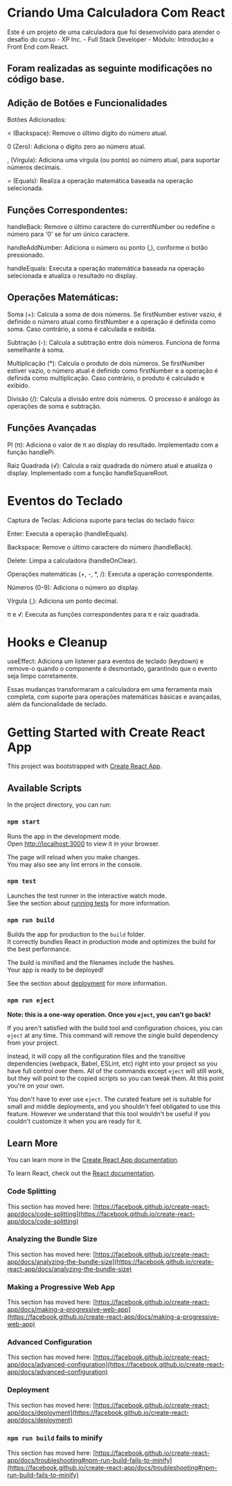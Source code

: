 
# Criando Uma Calculadora Com React

Este é um projeto de uma calculadora que foi desenvolvido para atender o desafio do curso - XP Inc. - Full Stack Developer - Módulo: Introdução a Front End com React.


## Foram realizadas as seguinte modificações no código base.


## Adição de Botões e Funcionalidades

Botões Adicionados:

< (Backspace): Remove o último dígito do número atual.

0 (Zero): Adiciona o dígito zero ao número atual.

, (Vírgula): Adiciona uma vírgula (ou ponto) ao número atual, para suportar números decimais.

= (Equals): Realiza a operação matemática baseada na operação selecionada.


## Funções Correspondentes:

handleBack: Remove o último caractere do currentNumber ou redefine o número para '0' se for um único caractere.

handleAddNumber: Adiciona o número ou ponto (,), conforme o botão pressionado.

handleEquals: Executa a operação matemática baseada na operação selecionada e atualiza o resultado no display.


## Operações Matemáticas:

Soma (+): Calcula a soma de dois números. Se firstNumber estiver vazio, é definido o número atual como firstNumber e a operação é definida como soma. Caso contrário, a soma é calculada e exibida.

Subtração (-): Calcula a subtração entre dois números. Funciona de forma semelhante à soma.

Multiplicação (*): Calcula o produto de dois números. Se firstNumber estiver vazio, o número atual é definido como firstNumber e a operação é definida como multiplicação. Caso contrário, o produto é calculado e exibido.

Divisão (/): Calcula a divisão entre dois números. O processo é análogo às operações de soma e subtração.


## Funções Avançadas

PI (π): Adiciona o valor de π ao display do resultado. Implementado com a função handlePi.

Raiz Quadrada (√): Calcula a raiz quadrada do número atual e atualiza o display. Implementado com a função handleSquareRoot.


# Eventos do Teclado

Captura de Teclas: Adiciona suporte para teclas do teclado físico:

Enter: Executa a operação (handleEquals).

Backspace: Remove o último caractere do número (handleBack).

Delete: Limpa a calculadora (handleOnClear).

Operações matemáticas (+, -, *, /): Executa a operação correspondente.

Números (0-9): Adiciona o número ao display.

Vírgula (,): Adiciona um ponto decimal.

π e √: Executa as funções correspondentes para π e raiz quadrada.


# Hooks e Cleanup

useEffect: Adiciona um listener para eventos de teclado (keydown) e remove-o quando o componente é desmontado, garantindo que o evento seja limpo corretamente.

Essas mudanças transformaram a calculadora em uma ferramenta mais completa, com suporte para operações matemáticas básicas e avançadas, além da funcionalidade de teclado.


# Getting Started with Create React App

This project was bootstrapped with [Create React App](https://github.com/facebook/create-react-app).

## Available Scripts

In the project directory, you can run:

### `npm start`

Runs the app in the development mode.\
Open [http://localhost:3000](http://localhost:3000) to view it in your browser.

The page will reload when you make changes.\
You may also see any lint errors in the console.

### `npm test`

Launches the test runner in the interactive watch mode.\
See the section about [running tests](https://facebook.github.io/create-react-app/docs/running-tests) for more information.

### `npm run build`

Builds the app for production to the `build` folder.\
It correctly bundles React in production mode and optimizes the build for the best performance.

The build is minified and the filenames include the hashes.\
Your app is ready to be deployed!

See the section about [deployment](https://facebook.github.io/create-react-app/docs/deployment) for more information.

### `npm run eject`

**Note: this is a one-way operation. Once you `eject`, you can't go back!**

If you aren't satisfied with the build tool and configuration choices, you can `eject` at any time. This command will remove the single build dependency from your project.

Instead, it will copy all the configuration files and the transitive dependencies (webpack, Babel, ESLint, etc) right into your project so you have full control over them. All of the commands except `eject` will still work, but they will point to the copied scripts so you can tweak them. At this point you're on your own.

You don't have to ever use `eject`. The curated feature set is suitable for small and middle deployments, and you shouldn't feel obligated to use this feature. However we understand that this tool wouldn't be useful if you couldn't customize it when you are ready for it.

## Learn More

You can learn more in the [Create React App documentation](https://facebook.github.io/create-react-app/docs/getting-started).

To learn React, check out the [React documentation](https://reactjs.org/).

### Code Splitting

This section has moved here: [https://facebook.github.io/create-react-app/docs/code-splitting](https://facebook.github.io/create-react-app/docs/code-splitting)

### Analyzing the Bundle Size

This section has moved here: [https://facebook.github.io/create-react-app/docs/analyzing-the-bundle-size](https://facebook.github.io/create-react-app/docs/analyzing-the-bundle-size)

### Making a Progressive Web App

This section has moved here: [https://facebook.github.io/create-react-app/docs/making-a-progressive-web-app](https://facebook.github.io/create-react-app/docs/making-a-progressive-web-app)

### Advanced Configuration

This section has moved here: [https://facebook.github.io/create-react-app/docs/advanced-configuration](https://facebook.github.io/create-react-app/docs/advanced-configuration)

### Deployment

This section has moved here: [https://facebook.github.io/create-react-app/docs/deployment](https://facebook.github.io/create-react-app/docs/deployment)

### `npm run build` fails to minify

This section has moved here: [https://facebook.github.io/create-react-app/docs/troubleshooting#npm-run-build-fails-to-minify](https://facebook.github.io/create-react-app/docs/troubleshooting#npm-run-build-fails-to-minify)




